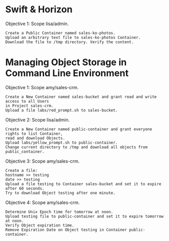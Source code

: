 # Swift & Horizon

Objective 1: Scope lisa/admin.

```
Create a Public Container named sales-ko-photos.
Upload an arbitrary text file to sales-ko-photos Container.
Download the file to /tmp directory. Verify the content.
```


# Managing Object Storage in Command Line Environment
Objective 1: Scope amy/sales-crm.
```
Create a New Container named sales-bucket and grant read and write access to all Users
in Project sales-crm.
Upload a file labs/red_prompt.sh to sales-bucket.
```

Objective 2: Scope lisa/admin.
```
Create a New Container named public-container and grant everyone rights to list Container,
read and download Objects.
Upload labs/yellow_prompt.sh to public-container.
Change current directory to /tmp and download all objects from public_container.
```

Objective 3: Scope amy/sales-crm.
```
Create a file:
hostname >> testing
date >> testing
Upload a file testing to Container sales-bucket and set it to expire after 60 seconds.
Try to download Object testing after one minute.
```

Objective 4: Scope amy/sales-crm.
```
Determine Unix Epoch time for tomorrow at noon.
Upload testing file to public-container and set it to expire tomorrow at noon.
Verify Object expiration time.
Remove Expiration Date on Object testing in Container public-container.
```
